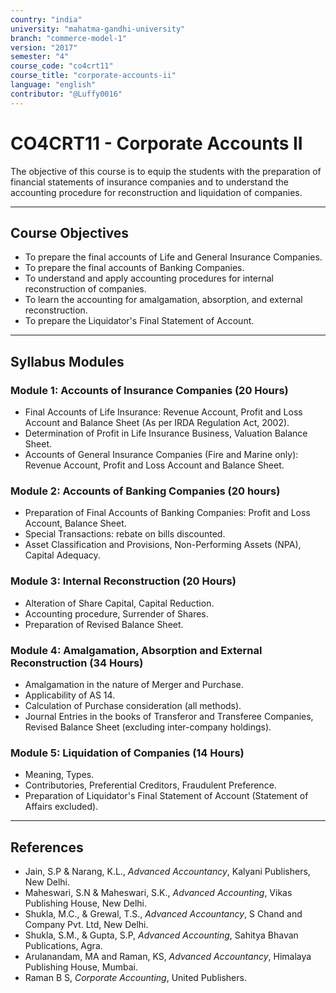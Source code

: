 ```yaml
---
country: "india"
university: "mahatma-gandhi-university"
branch: "commerce-model-1"
version: "2017"
semester: "4"
course_code: "co4crt11"
course_title: "corporate-accounts-ii"
language: "english"
contributor: "@Luffy0016"
---
```

# CO4CRT11 - Corporate Accounts II

The objective of this course is to equip the students with the preparation of financial statements of insurance companies and to understand the accounting procedure for reconstruction and liquidation of companies.

---
## Course Objectives

* To prepare the final accounts of Life and General Insurance Companies.
* To prepare the final accounts of Banking Companies.
* To understand and apply accounting procedures for internal reconstruction of companies.
* To learn the accounting for amalgamation, absorption, and external reconstruction.
* To prepare the Liquidator's Final Statement of Account.

---
## Syllabus Modules

### Module 1: Accounts of Insurance Companies (20 Hours)
* Final Accounts of Life Insurance: Revenue Account, Profit and Loss Account and Balance Sheet (As per IRDA Regulation Act, 2002).
* Determination of Profit in Life Insurance Business, Valuation Balance Sheet.
* Accounts of General Insurance Companies (Fire and Marine only): Revenue Account, Profit and Loss Account and Balance Sheet.

### Module 2: Accounts of Banking Companies (20 hours)
* Preparation of Final Accounts of Banking Companies: Profit and Loss Account, Balance Sheet.
* Special Transactions: rebate on bills discounted.
* Asset Classification and Provisions, Non-Performing Assets (NPA), Capital Adequacy.

### Module 3: Internal Reconstruction (20 Hours)
* Alteration of Share Capital, Capital Reduction.
* Accounting procedure, Surrender of Shares.
* Preparation of Revised Balance Sheet.

### Module 4: Amalgamation, Absorption and External Reconstruction (34 Hours)
* Amalgamation in the nature of Merger and Purchase.
* Applicability of AS 14.
* Calculation of Purchase consideration (all methods).
* Journal Entries in the books of Transferor and Transferee Companies, Revised Balance Sheet (excluding inter-company holdings).

### Module 5: Liquidation of Companies (14 Hours)
* Meaning, Types.
* Contributories, Preferential Creditors, Fraudulent Preference.
* Preparation of Liquidator's Final Statement of Account (Statement of Affairs excluded).

---
## References
* Jain, S.P & Narang, K.L., *Advanced Accountancy*, Kalyani Publishers, New Delhi.
* Maheswari, S.N & Maheswari, S.K., *Advanced Accounting*, Vikas Publishing House, New Delhi.
* Shukla, M.C., & Grewal, T.S., *Advanced Accountancy*, S Chand and Company Pvt. Ltd, New Delhi.
* Shukla, S.M., & Gupta, S.P, *Advanced Accounting*, Sahitya Bhavan Publications, Agra.
* Arulanandam, MA and Raman, KS, *Advanced Accountancy*, Himalaya Publishing House, Mumbai.
* Raman B S, *Corporate Accounting*, United Publishers.